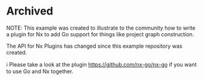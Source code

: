 # Archived

NOTE: This example was created to illustrate to the community how to write a plugin for Nx to add Go support for things like project graph construction.

The API for Nx Plugins has changed since this example repository was created.

ℹ️ Please take a look at the plugin https://github.com/nx-go/nx-go if you want to use Go and Nx together.
